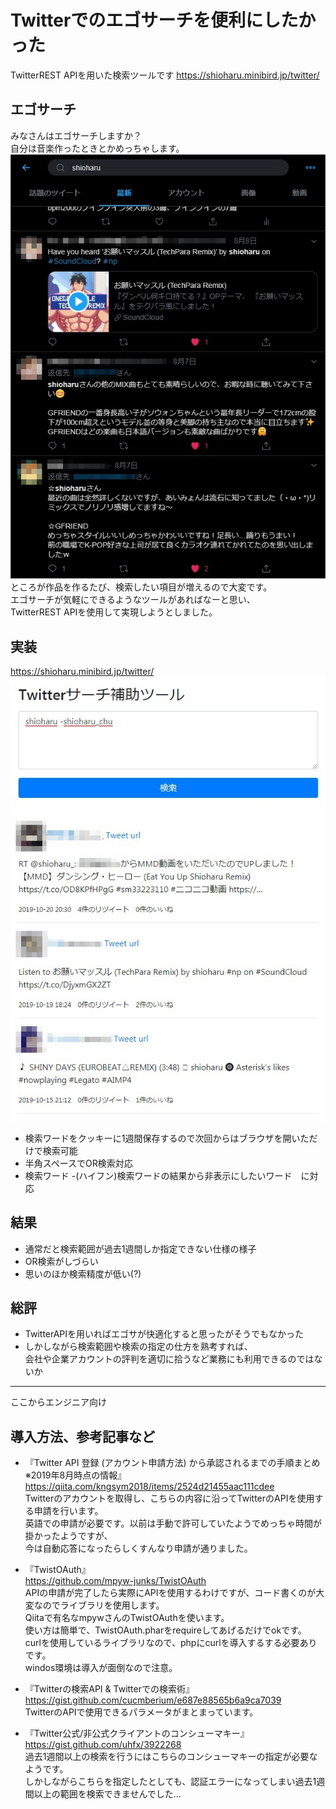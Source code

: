 # Twitterでのエゴサーチを便利にしたかった
TwitterREST APIを用いた検索ツールです
https://shioharu.minibird.jp/twitter/

## エゴサーチ
みなさんはエゴサーチしますか？  
自分は音楽作ったときとかめっちゃします。  
![エゴサーチ](https://github.com/shioharugit/twitter/blob/master/img/image01.jpg)  
ところが作品を作るたび、検索したい項目が増えるので大変です。  
エゴサーチが気軽にできるようなツールがあればなーと思い、  
TwitterREST APIを使用して実現しようとしました。

## 実装
https://shioharu.minibird.jp/twitter/  
![実装](https://github.com/shioharugit/twitter/blob/master/img/image02.jpg)  

- 検索ワードをクッキーに1週間保存するので次回からはブラウザを開いただけで検索可能
- 半角スペースでOR検索対応
- 検索ワード -(ハイフン)検索ワードの結果から非表示にしたいワード　に対応

## 結果
- 通常だと検索範囲が過去1週間しか指定できない仕様の様子
- OR検索がしづらい
- 思いのほか検索精度が低い(?)

## 総評
- TwitterAPIを用いればエゴサが快適化すると思ったがそうでもなかった
- しかしながら検索範囲や検索の指定の仕方を熟考すれば、  
会社や企業アカウントの評判を適切に拾うなど業務にも利用できるのではないか

---
  
ここからエンジニア向け

## 導入方法、参考記事など

- 『Twitter API 登録 (アカウント申請方法) から承認されるまでの手順まとめ　※2019年8月時点の情報』
https://qiita.com/kngsym2018/items/2524d21455aac111cdee  
Twitterのアカウントを取得し、こちらの内容に沿ってTwitterのAPIを使用する申請を行います。  
英語での申請が必要です。以前は手動で許可していたようでめっちゃ時間が掛かったようですが、  
今は自動応答になったらしくすんなり申請が通りました。  

- 『TwistOAuth』  
https://github.com/mpyw-junks/TwistOAuth  
APIの申請が完了したら実際にAPIを使用するわけですが、コード書くのが大変なのでライブラリを使用します。  
Qiitaで有名なmpywさんのTwistOAuthを使います。  
使い方は簡単で、TwistOAuth.pharをrequireしてあげるだけでokです。  
curlを使用しているライブラリなので、phpにcurlを導入するする必要ありです。  
windos環境は導入が面倒なので注意。  

- 『Twitterの検索API & Twitterでの検索術』  
https://gist.github.com/cucmberium/e687e88565b6a9ca7039  
TwitterのAPIで使用できるパラメータがまとまっています。  

- 『Twitter公式/非公式クライアントのコンシューマキー』  
https://gist.github.com/uhfx/3922268  
過去1週間以上の検索を行うにはこちらのコンシューマキーの指定が必要なようです。  
しかしながらこちらを指定したとしても、認証エラーになってしまい過去1週間以上の範囲を検索できませんでした…
